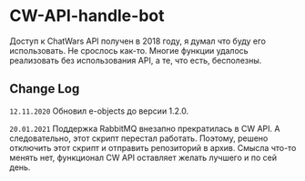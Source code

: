 # CW-API-handle-bot
Доступ к ChatWars API получен в 2018 году, я думал что буду его использовать. Не срослось как-то.
Многие функции удалось реализовать без использования API, а те, что есть, бесполезны.

## Change Log
`12.11.2020` Обновил e-objects до версии 1.2.0.

`20.01.2021` Поддержка RabbitMQ внезапно прекратилась в CW API. А следовательно, этот скрипт перестал работать. Поэтому, решено отключить этот скрипт и отправить репозиторий в архив. Смысла что-то менять нет, функционал CW API оставляет желать лучшего и по сей день.
